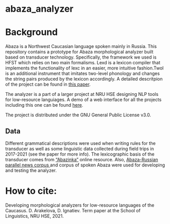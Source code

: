 # abaza_analyzer

# Background
Abaza is a Northwest Caucasian language spoken mainly in Russia. This repository contains a prototype for Abaza morphological analyzer built based on transducer technology. Specifically, the framework we used is HFST which relies on two main formalisms. Lexd is a lexicon compiler that implements the functionality of lexc in an easier, more intuitive fashion.Twol is an additional instrument that imitates two-level phonology and changes the string pairs produced by the lexicon accordingly. A detailed descritpion of the project can be found in [this paper](https://docs.google.com/document/d/1-jmHmJKq803GnBjPasgo-X8pdjsX88qaX1eYLcp17Og/edit#heading=h.qh6q32f1bcbj). 

The analyzer is a part of a larger project at NRU HSE designing NLP tools for low-resource languiages. A demo of a web interface for all the projects including this one can be found [here](http://87.247.157.119:5000/parsers).

The project is distributed under the GNU General Public License v3.0.

## Data
Different grammatical descriptions were used when writing rules for the transducer as well as some linguistic data collected during field trips in 2017-2021 (see the paper for more info). The lexicographic basis of the transducer comes from [“Abazinka”](http://www.abazinka.ru) online resource. Also, [Abaza-Russian parallel news corpus ](https://linghub.ru/abaza_rus_corpus/search) and corpus of spoken Abaza were used for developing and testing the analyzer.


# How to cite:
Developing morphological analyzers for low-resource languages of the Caucasus. D. Arakelova, D. Ignatiev. Term paper at the School of Linguistics, NRU HSE, 2021.
